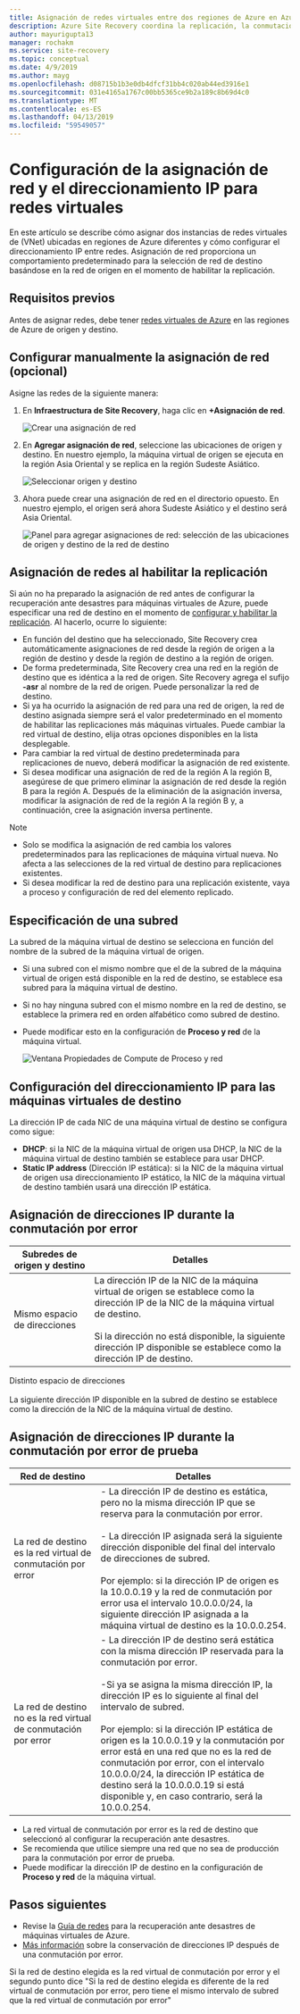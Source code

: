 ```yaml
---
title: Asignación de redes virtuales entre dos regiones de Azure en Azure Site Recovery | Microsoft Docs
description: Azure Site Recovery coordina la replicación, la conmutación por error y la recuperación de máquinas virtuales y servidores físicos. Obtenga información sobre la conmutación por error en Azure o en un centro de datos secundario.
author: mayurigupta13
manager: rochakm
ms.service: site-recovery
ms.topic: conceptual
ms.date: 4/9/2019
ms.author: mayg
ms.openlocfilehash: d08715b1b3e0db4dfcf31bb4c020ab44ed3916e1
ms.sourcegitcommit: 031e4165a1767c00bb5365ce9b2a189c8b69d4c0
ms.translationtype: MT
ms.contentlocale: es-ES
ms.lasthandoff: 04/13/2019
ms.locfileid: "59549057"
---
```

# <a name="set-up-network-mapping-and-ip-addressing-for-vnets"></a>Configuración de la asignación de red y el direccionamiento IP para redes virtuales

En este artículo se describe cómo asignar dos instancias de redes virtuales de (VNet) ubicadas en regiones de Azure diferentes y cómo configurar el direccionamiento IP entre redes. Asignación de red proporciona un comportamiento predeterminado para la selección de red de destino basándose en la red de origen en el momento de habilitar la replicación.

## <a name="prerequisites"></a>Requisitos previos

Antes de asignar redes, debe tener [redes virtuales de Azure](../virtual-network/virtual-networks-overview.md) en las regiones de Azure de origen y destino. 

## <a name="set-up-network-mapping-manually-optional"></a>Configurar manualmente la asignación de red (opcional)

Asigne las redes de la siguiente manera:

1. En **Infraestructura de Site Recovery**, haga clic en **+Asignación de red**.

    ![ Crear una asignación de red](./media/site-recovery-network-mapping-azure-to-azure/network-mapping1.png)

3. En **Agregar asignación de red**, seleccione las ubicaciones de origen y destino. En nuestro ejemplo, la máquina virtual de origen se ejecuta en la región Asia Oriental y se replica en la región Sudeste Asiático.

    ![Seleccionar origen y destino](./media/site-recovery-network-mapping-azure-to-azure/network-mapping2.png)
3. Ahora puede crear una asignación de red en el directorio opuesto. En nuestro ejemplo, el origen será ahora Sudeste Asiático y el destino será Asia Oriental.

    ![Panel para agregar asignaciones de red: selección de las ubicaciones de origen y destino de la red de destino](./media/site-recovery-network-mapping-azure-to-azure/network-mapping3.png)


## <a name="map-networks-when-you-enable-replication"></a>Asignación de redes al habilitar la replicación

Si aún no ha preparado la asignación de red antes de configurar la recuperación ante desastres para máquinas virtuales de Azure, puede especificar una red de destino en el momento de [configurar y habilitar la replicación](azure-to-azure-how-to-enable-replication.md). Al hacerlo, ocurre lo siguiente:

- En función del destino que ha seleccionado, Site Recovery crea automáticamente asignaciones de red desde la región de origen a la región de destino y desde la región de destino a la región de origen.
- De forma predeterminada, Site Recovery crea una red en la región de destino que es idéntica a la red de origen. Site Recovery agrega el sufijo **-asr** al nombre de la red de origen. Puede personalizar la red de destino.
- Si ya ha ocurrido la asignación de red para una red de origen, la red de destino asignada siempre será el valor predeterminado en el momento de habilitar las replicaciones más máquinas virtuales. Puede cambiar la red virtual de destino, elija otras opciones disponibles en la lista desplegable. 
- Para cambiar la red virtual de destino predeterminada para replicaciones de nuevo, deberá modificar la asignación de red existente.
- Si desea modificar una asignación de red de la región A la región B, asegúrese de que primero eliminar la asignación de red desde la región B para la región A. Después de la eliminación de la asignación inversa, modificar la asignación de red de la región A la región B y, a continuación, cree la asignación inversa pertinente.

>[!NOTE]
>* Solo se modifica la asignación de red cambia los valores predeterminados para las replicaciones de máquina virtual nueva. No afecta a las selecciones de la red virtual de destino para replicaciones existentes. 
>* Si desea modificar la red de destino para una replicación existente, vaya a proceso y configuración de red del elemento replicado.

## <a name="specify-a-subnet"></a>Especificación de una subred

La subred de la máquina virtual de destino se selecciona en función del nombre de la subred de la máquina virtual de origen.

- Si una subred con el mismo nombre que el de la subred de la máquina virtual de origen está disponible en la red de destino, se establece esa subred para la máquina virtual de destino.
- Si no hay ninguna subred con el mismo nombre en la red de destino, se establece la primera red en orden alfabético como subred de destino.
- Puede modificar esto en la configuración de **Proceso y red** de la máquina virtual.

    ![Ventana Propiedades de Compute de Proceso y red](./media/site-recovery-network-mapping-azure-to-azure/modify-subnet.png)


## <a name="set-up-ip-addressing-for-target-vms"></a>Configuración del direccionamiento IP para las máquinas virtuales de destino

La dirección IP de cada NIC de una máquina virtual de destino se configura como sigue:

- **DHCP**: si la NIC de la máquina virtual de origen usa DHCP, la NIC de la máquina virtual de destino también se establece para usar DHCP.
- **Static IP address** (Dirección IP estática): si la NIC de la máquina virtual de origen usa direccionamiento IP estático, la NIC de la máquina virtual de destino también usará una dirección IP estática.


## <a name="ip-address-assignment-during-failover"></a>Asignación de direcciones IP durante la conmutación por error

**Subredes de origen y destino** | **Detalles**
--- | ---
Mismo espacio de direcciones | La dirección IP de la NIC de la máquina virtual de origen se establece como la dirección IP de la NIC de la máquina virtual de destino.<br/><br/> Si la dirección no está disponible, la siguiente dirección IP disponible se establece como la dirección IP de destino.

Distinto espacio de direcciones<br/><br/> La siguiente dirección IP disponible en la subred de destino se establece como la dirección de la NIC de la máquina virtual de destino.



## <a name="ip-address-assignment-during-test-failover"></a>Asignación de direcciones IP durante la conmutación por error de prueba

**Red de destino** | **Detalles**
--- | ---
La red de destino es la red virtual de conmutación por error | - La dirección IP de destino es estática, pero no la misma dirección IP que se reserva para la conmutación por error.<br/><br/>  - La dirección IP asignada será la siguiente dirección disponible del final del intervalo de direcciones de subred.<br/><br/> Por ejemplo:  si la dirección IP de origen es la 10.0.0.19 y la red de conmutación por error usa el intervalo 10.0.0.0/24, la siguiente dirección IP asignada a la máquina virtual de destino es la 10.0.0.254.
La red de destino no es la red virtual de conmutación por error | - La dirección IP de destino será estática con la misma dirección IP reservada para la conmutación por error.<br/><br/>  -Si ya se asigna la misma dirección IP, la dirección IP es lo siguiente al final del intervalo de subred.<br/><br/> Por ejemplo:  si la dirección IP estática de origen es la 10.0.0.19 y la conmutación por error está en una red que no es la red de conmutación por error, con el intervalo 10.0.0.0/24, la dirección IP estática de destino será la 10.0.0.0.19 si está disponible y, en caso contrario, será la 10.0.0.254.

- La red virtual de conmutación por error es la red de destino que seleccionó al configurar la recuperación ante desastres.
- Se recomienda que utilice siempre una red que no sea de producción para la conmutación por error de prueba.
- Puede modificar la dirección IP de destino en la configuración de **Proceso y red** de la máquina virtual.


## <a name="next-steps"></a>Pasos siguientes

- Revise la [Guía de redes](site-recovery-azure-to-azure-networking-guidance.md) para la recuperación ante desastres de máquinas virtuales de Azure.
- [Más información](site-recovery-retain-ip-azure-vm-failover.md) sobre la conservación de direcciones IP después de una conmutación por error.

Si la red de destino elegida es la red virtual de conmutación por error y el segundo punto dice "Si la red de destino elegida es diferente de la red virtual de conmutación por error, pero tiene el mismo intervalo de subred que la red virtual de conmutación por error"
